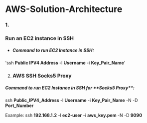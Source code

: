 # AWS-Solution-Architecture

<h3>1.</h3> <h3> Run an EC2 instance in SSH</h3>

- <h5>Command to run EC2 Instance in SSH:</h5>

'ssh **Public IPV4 Address** -l **Username** -i **Key_Pair_Name**'



2. <h3>AWS SSH Socks5 Proxy</h3>


<h5>Command to run EC2 Instance in SSH for **Socks5 Proxy**:</h5>

ssh **Public_IPV4_Address** -l **Username** -i **Key_Pair_Name** -N -D **Port_Number**

Example:
ssh **192.168.1.2** -l **ec2-user** -i **aws_key.pem** -N -D **9090**
